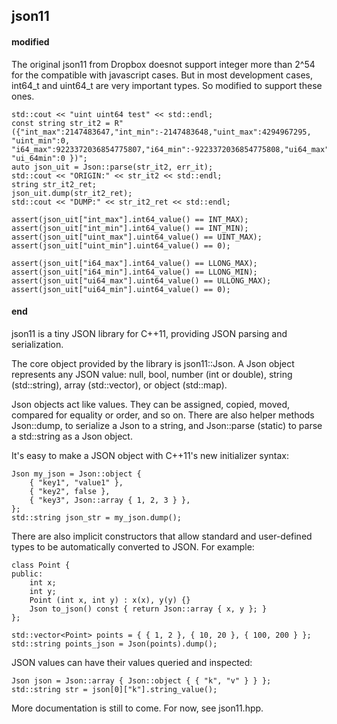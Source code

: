 json11
------

#### modified
The original json11 from Dropbox doesnot support integer more than 2^54 for the compatible with javascript cases. But in most development cases, int64_t and uint64_t are very important types. So modified to support these ones.

    std::cout << "uint uint64 test" << std::endl;
    const string str_it2 = R"({"int_max":2147483647,"int_min":-2147483648,"uint_max":4294967295, "uint_min":0, "i64_max":9223372036854775807,"i64_min":-9223372036854775808,"ui64_max":18446744073709551615, "ui_64min":0 })";
    auto json_uit = Json::parse(str_it2, err_it);
    std::cout << "ORIGIN:" << str_it2 << std::endl;
    string str_it2_ret;
    json_uit.dump(str_it2_ret);
    std::cout << "DUMP:" << str_it2_ret << std::endl;

    assert(json_uit["int_max"].int64_value() == INT_MAX);
    assert(json_uit["int_min"].int64_value() == INT_MIN);
    assert(json_uit["uint_max"].uint64_value() == UINT_MAX);
    assert(json_uit["uint_min"].uint64_value() == 0);

    assert(json_uit["i64_max"].int64_value() == LLONG_MAX);
    assert(json_uit["i64_min"].int64_value() == LLONG_MIN);
    assert(json_uit["ui64_max"].uint64_value() == ULLONG_MAX);
    assert(json_uit["ui64_min"].uint64_value() == 0);

#### end

json11 is a tiny JSON library for C++11, providing JSON parsing and serialization.

The core object provided by the library is json11::Json. A Json object represents any JSON
value: null, bool, number (int or double), string (std::string), array (std::vector), or
object (std::map).

Json objects act like values. They can be assigned, copied, moved, compared for equality or
order, and so on. There are also helper methods Json::dump, to serialize a Json to a string, and
Json::parse (static) to parse a std::string as a Json object.

It's easy to make a JSON object with C++11's new initializer syntax:

    Json my_json = Json::object {
        { "key1", "value1" },
        { "key2", false },
        { "key3", Json::array { 1, 2, 3 } },
    };
    std::string json_str = my_json.dump();

There are also implicit constructors that allow standard and user-defined types to be
automatically converted to JSON. For example:

    class Point {
    public:
        int x;
        int y;
        Point (int x, int y) : x(x), y(y) {}
        Json to_json() const { return Json::array { x, y }; }
    };

    std::vector<Point> points = { { 1, 2 }, { 10, 20 }, { 100, 200 } };
    std::string points_json = Json(points).dump();

JSON values can have their values queried and inspected:

    Json json = Json::array { Json::object { { "k", "v" } } };
    std::string str = json[0]["k"].string_value();

More documentation is still to come. For now, see json11.hpp.
